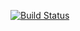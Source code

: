 [![Build Status](https://travis-ci.org/okhotnikov-aa/play-with-travis.svg?branch=master)](https://travis-ci.org/okhotnikov-aa/play-with-travis)